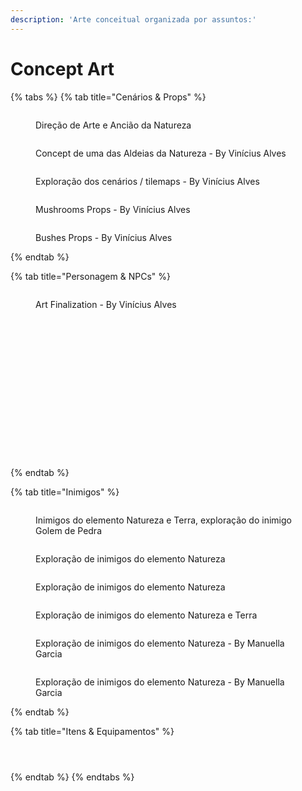 ```yaml
---
description: 'Arte conceitual organizada por assuntos:'
---
```


# Concept Art

{% tabs %}
{% tab title="Cenários & Props" %}
<figure><img src="../.gitbook/assets/Concepts Personagens e NPCS 16.3 (1).jpg" alt=""><figcaption><p>Direção de Arte e Ancião da Natureza</p></figcaption></figure>

<figure><img src="../.gitbook/assets/CenarioTeste2.png" alt=""><figcaption><p>Concept de uma das Aldeias da Natureza - By Vinícius Alves</p></figcaption></figure>

<figure><img src="../.gitbook/assets/TilesetMockup.png" alt=""><figcaption><p>Exploração dos cenários / tilemaps - By Vinícius Alves</p></figcaption></figure>

<figure><img src="../.gitbook/assets/Mushrooms props.png" alt=""><figcaption><p>Mushrooms Props - By Vinícius Alves</p></figcaption></figure>

<figure><img src="../.gitbook/assets/Bushes Props.png" alt=""><figcaption><p>Bushes Props - By Vinícius Alves</p></figcaption></figure>
{% endtab %}

{% tab title="Personagem & NPCs" %}
<figure><img src="../.gitbook/assets/Alvez 1.png" alt=""><figcaption><p>Art Finalization  - By Vinícius Alves</p></figcaption></figure>

<figure><img src="../.gitbook/assets/Concepts Personagens e NPCS 1.jpg" alt=""><figcaption></figcaption></figure>

<figure><img src="../.gitbook/assets/Concepts Personagens e NPCS 2.jpg" alt=""><figcaption></figcaption></figure>

<figure><img src="../.gitbook/assets/Concepts Personagens e NPCS 3.jpg" alt=""><figcaption></figcaption></figure>

<figure><img src="../.gitbook/assets/Concepts Personagens e NPCS 4.jpg" alt=""><figcaption></figcaption></figure>

<figure><img src="../.gitbook/assets/Concepts Personagens e NPCS 5.jpg" alt=""><figcaption></figcaption></figure>

<figure><img src="../.gitbook/assets/Concepts Personagens e NPCS 6.jpg" alt=""><figcaption></figcaption></figure>

<figure><img src="../.gitbook/assets/Concepts Personagens e NPCS 7.jpg" alt=""><figcaption></figcaption></figure>

<figure><img src="../.gitbook/assets/Concepts Personagens e NPCS 8.jpg" alt=""><figcaption></figcaption></figure>

<figure><img src="../.gitbook/assets/Concepts Personagens e NPCS 9.jpg" alt=""><figcaption></figcaption></figure>

<figure><img src="../.gitbook/assets/Concepts Personagens e NPCS 10.jpg" alt=""><figcaption></figcaption></figure>

<figure><img src="../.gitbook/assets/Concepts Personagens e NPCS 11.jpg" alt=""><figcaption></figcaption></figure>

<figure><img src="../.gitbook/assets/Concepts Personagens e NPCS 12.jpg" alt=""><figcaption></figcaption></figure>

<figure><img src="../.gitbook/assets/Concepts Personagens e NPCS 13.jpg" alt=""><figcaption></figcaption></figure>

<figure><img src="../.gitbook/assets/Concepts Personagens e NPCS 14.jpg" alt=""><figcaption></figcaption></figure>

<figure><img src="../.gitbook/assets/Concepts Personagens e NPCS 17.jpg" alt=""><figcaption></figcaption></figure>

<figure><img src="../.gitbook/assets/Concepts Personagens e NPCS 18.jpg" alt=""><figcaption></figcaption></figure>

<figure><img src="../.gitbook/assets/Concepts Personagens e NPCS 19.jpg" alt=""><figcaption></figcaption></figure>
{% endtab %}

{% tab title="Inimigos" %}
<figure><img src="../.gitbook/assets/Concepts Inimigos 1 (1).jpg" alt=""><figcaption><p>Inimigos do elemento Natureza e Terra, exploração do inimigo Golem de Pedra</p></figcaption></figure>

<figure><img src="../.gitbook/assets/Concepts Inimigos 2.jpg" alt=""><figcaption><p>Exploração de inimigos do elemento Natureza</p></figcaption></figure>

<figure><img src="../.gitbook/assets/Concepts Inimigos 3.jpg" alt=""><figcaption><p>Exploração de inimigos do elemento Natureza</p></figcaption></figure>

<figure><img src="../.gitbook/assets/Concepts Inimigos 4.jpg" alt=""><figcaption><p>Exploração de inimigos do elemento Natureza e Terra</p></figcaption></figure>

<figure><img src="../.gitbook/assets/Manu 2.png" alt=""><figcaption><p>Exploração de inimigos do elemento Natureza - By Manuella Garcia</p></figcaption></figure>

<figure><img src="../.gitbook/assets/Manu 1.png" alt=""><figcaption><p>Exploração de inimigos do elemento Natureza - By Manuella Garcia</p></figcaption></figure>
{% endtab %}

{% tab title="Itens & Equipamentos" %}
<figure><img src="../.gitbook/assets/Concepts Itens - Sketch 1.jpg" alt=""><figcaption></figcaption></figure>

<figure><img src="../.gitbook/assets/Concepts Itens - Sketch 2.jpg" alt=""><figcaption></figcaption></figure>

<figure><img src="../.gitbook/assets/Concepts Itens - Sketch 3.jpg" alt=""><figcaption></figcaption></figure>
{% endtab %}
{% endtabs %}




